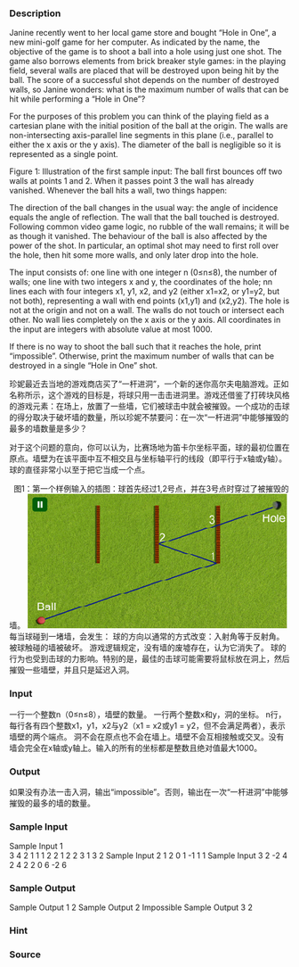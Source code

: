 
### Description
Janine recently went to her local game store and bought “Hole in One”, a new mini-golf game for her computer. As indicated by the name, the objective of the game is to shoot a ball into a hole using just one shot. The game also borrows elements from brick breaker style games: in the playing field, several walls are placed that will be destroyed upon being hit by the ball. The score of a successful shot depends on the number of destroyed walls, so Janine wonders: what is the maximum number of walls that can be hit while performing a “Hole in One”?

For the purposes of this problem you can think of the playing field as a cartesian plane with the initial position of the ball at the origin. The walls are non-intersecting axis-parallel line segments in this plane (i.e., parallel to either the x axis or the y axis). The diameter of the ball is negligible so it is represented as a single point.

Figure 1: Illustration of the first sample input: The ball first bounces off two walls at points 1 and 2. When it passes point 3 the wall has already vanished.
Whenever the ball hits a wall, two things happen:

The direction of the ball changes in the usual way: the angle of incidence equals the angle of reflection.
The wall that the ball touched is destroyed. Following common video game logic, no rubble of the wall remains; it will be as though it vanished.
The behaviour of the ball is also affected by the power of the shot. In particular, an optimal shot may need to first roll over the hole, then hit some more walls, and only later drop into the hole.


The input consists of:
one line with one integer n (0≤n≤8), the number of walls;
one line with two integers x and y, the coordinates of the hole;
nn lines each with four integers x1, y1, x2, and y2 (either x1=x2, or y1=y2, but not both), representing a wall with end points (x1,y1) and (x2,y2).
The hole is not at the origin and not on a wall. The walls do not touch or intersect each other. No wall lies completely on the x axis or the y axis. All coordinates in the input are integers with absolute value at most 1000.


If there is no way to shoot the ball such that it reaches the hole, print “impossible”. Otherwise, print the maximum number of walls that can be destroyed in a single “Hole in One” shot.

珍妮最近去当地的游戏商店买了“一杆进洞”，一个新的迷你高尔夫电脑游戏。正如名称所示，这个游戏的目标是，将球只用一击击进洞里。游戏还借鉴了打砖块风格的游戏元素：在场上，放置了一些墙，它们被球击中就会被摧毁。一个成功的击球的得分取决于破坏墙的数量，所以珍妮不禁要问：在一次“一杆进洞”中能够摧毁的最多的墙数量是多少？

对于这个问题的意向，你可以认为，比赛场地为笛卡尔坐标平面，球的最初位置在原点。墙壁为在该平面中互不相交且与坐标轴平行的线段（即平行于x轴或y轴）。球的直径非常小以至于把它当成一个点。

 
图1：第一个样例输入的插图：球首先经过1,2号点，并在3号点时穿过了被摧毁的墙。
![](/JudgeOnline/upload/201603/无标题.png)
每当球碰到一堵墙，会发生：
球的方向以通常的方式改变：入射角等于反射角。
被球触碰的墙被破坏。 游戏逻辑规定，没有墙的废墟存在，认为它消失了。
球的行为也受到击球的力影响。特别的是，最佳的击球可能需要将鼠标放在洞上，然后摧毁一些墙壁，并且只是延迟入洞。

### Input
一行一个整数n（0≤n≤8），墙壁的数量。
一行两个整数x和y，洞的坐标。
n行，每行各有四个整数x1，y1，x2与y2（x1 = x2或y1 = y2，但不会满足两者），表示墙壁的两个端点。
洞不会在原点也不会在墙上。墙壁不会互相接触或交叉。没有墙会完全在x轴或y轴上。输入的所有的坐标都是整数且绝对值最大1000。

### Output
如果没有办法一击入洞，输出“impossible”。否则，输出在一次“一杆进洞”中能够摧毁的最多的墙的数量。

### Sample Input
Sample Input 1	
3
4 2
1 1 1 2
2 1 2 2
3 1 3 2 
Sample Input 2
1
2 0
1 -1 1 1 
Sample Input 3
2
-2 4
2 4 2 2
0 6 -2 6

### Sample Output
Sample Output 1
2
Sample Output 2
Impossible
Sample Output 3
2

### Hint

### Source
